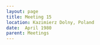 ```yaml
---
layout: page
title: Meeting 15
location: Kazimierz Dolny, Poland
date:  April 1980
parent: Meetings
---
```


